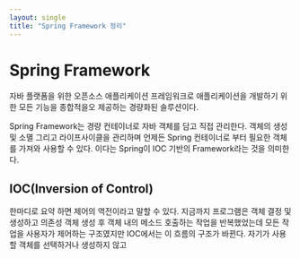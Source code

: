 ```yaml
---
layout: single
title: "Spring Framework 정리"
---
```


# Spring Framework

자바 플랫폼을 위한 오픈소스 애플리케이션 프레임워크로 애플리케이션을 개발하기 위한 모든 기능을 종합적을오 제공하는 경량화된 솔루션이다.

Spring Framework는 경량 컨테이너로 자바 객체를 담고 직접 관리한다. 객체의 생성 및 소멸 그리고 라이프사이클을 관리하며 언제든 Spring 컨테이너로 부터 필요한 객체를 가져와 사용할 수 있다.
이다는 Spring이 IOC 기반의 Framework라는 것을 의미한다.

## IOC(Inversion of Control)

한마디로 요약 하면 제어의 역전이라고 말할 수 있다. 
지금까지 프로그램은 객체 결정 및 생성하고 의존성 객체 생성 후 객체 내의 메소드 호출하는 작업을 반복했었는데 모든 작업을 사용자가 제어하는 구조였지만
IOC에서는 이 흐름의 구조가 바뀐다. 자기가 사용할 객체를 선택하거나 생성하지 않고 

